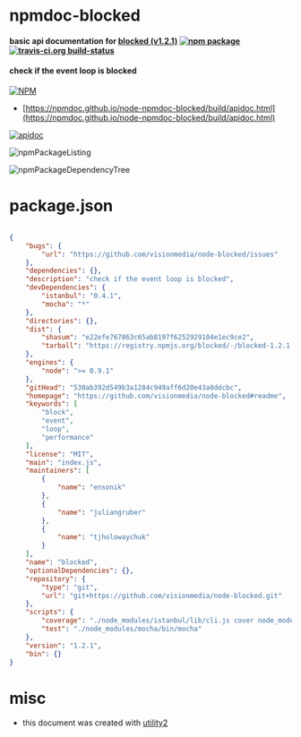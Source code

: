 # npmdoc-blocked

#### basic api documentation for  [blocked (v1.2.1)](https://github.com/visionmedia/node-blocked#readme)  [![npm package](https://img.shields.io/npm/v/npmdoc-blocked.svg?style=flat-square)](https://www.npmjs.org/package/npmdoc-blocked) [![travis-ci.org build-status](https://api.travis-ci.org/npmdoc/node-npmdoc-blocked.svg)](https://travis-ci.org/npmdoc/node-npmdoc-blocked)

#### check if the event loop is blocked

[![NPM](https://nodei.co/npm/blocked.png?downloads=true&downloadRank=true&stars=true)](https://www.npmjs.com/package/blocked)

- [https://npmdoc.github.io/node-npmdoc-blocked/build/apidoc.html](https://npmdoc.github.io/node-npmdoc-blocked/build/apidoc.html)

[![apidoc](https://npmdoc.github.io/node-npmdoc-blocked/build/screenCapture.buildCi.browser.%252Ftmp%252Fbuild%252Fapidoc.html.png)](https://npmdoc.github.io/node-npmdoc-blocked/build/apidoc.html)

![npmPackageListing](https://npmdoc.github.io/node-npmdoc-blocked/build/screenCapture.npmPackageListing.svg)

![npmPackageDependencyTree](https://npmdoc.github.io/node-npmdoc-blocked/build/screenCapture.npmPackageDependencyTree.svg)



# package.json

```json

{
    "bugs": {
        "url": "https://github.com/visionmedia/node-blocked/issues"
    },
    "dependencies": {},
    "description": "check if the event loop is blocked",
    "devDependencies": {
        "istanbul": "0.4.1",
        "mocha": "*"
    },
    "directories": {},
    "dist": {
        "shasum": "e22efe767863c65ab8197f6252929104e1ec9ce2",
        "tarball": "https://registry.npmjs.org/blocked/-/blocked-1.2.1.tgz"
    },
    "engines": {
        "node": ">= 0.9.1"
    },
    "gitHead": "530ab392d549b3a1284c949aff6d20e43a0ddcbc",
    "homepage": "https://github.com/visionmedia/node-blocked#readme",
    "keywords": [
        "block",
        "event",
        "loop",
        "performance"
    ],
    "license": "MIT",
    "main": "index.js",
    "maintainers": [
        {
            "name": "ensonik"
        },
        {
            "name": "juliangruber"
        },
        {
            "name": "tjholowaychuk"
        }
    ],
    "name": "blocked",
    "optionalDependencies": {},
    "repository": {
        "type": "git",
        "url": "git+https://github.com/visionmedia/node-blocked.git"
    },
    "scripts": {
        "coverage": "./node_modules/istanbul/lib/cli.js cover node_modules/mocha/bin/_mocha -- 'test.js'",
        "test": "./node_modules/mocha/bin/mocha"
    },
    "version": "1.2.1",
    "bin": {}
}
```



# misc
- this document was created with [utility2](https://github.com/kaizhu256/node-utility2)
